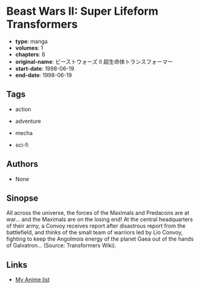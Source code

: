 # Beast Wars II: Super Lifeform Transformers

-   **type**: manga
-   **volumes**: 1
-   **chapters**: 8
-   **original-name**: ビーストウォーズ II 超生命体トランスフォーマー
-   **start-date**: 1998-06-19
-   **end-date**: 1998-06-19

## Tags

-   action
-   adventure

-   mecha
-   sci-fi

## Authors

-   None

## Sinopse

All across the universe, the forces of the Maximals and Predacons are at war... and the Maximals are on the losing end! At the central headquarters of their army, a Convoy receives report after disastrous report from the battlefield, and thinks of the small team of warriors led by Lio Convoy, fighting to keep the Angolmois energy of the planet Gaea out of the hands of Galvatron...
(Source: Transformers Wiki).

## Links

-   [My Anime list](https://myanimelist.net/manga/21997/Beast_Wars_II__Super_Lifeform_Transformers)
